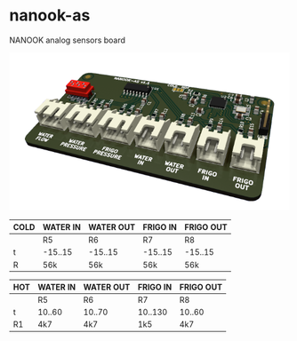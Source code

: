 # nanook-as
NANOOK analog sensors board

 ![nanook-as with ESP32C3](board/render.png)

|COLD        |WATER IN |WATER OUT|FRIGO IN|FRIGO OUT|
|------------|---------|---------|--------|---------|
|            |   R5    |   R6    |   R7   |   R8    |
| t          |-15..15  |-15..15  |-15..15 |-15..15  |
| R          |56k      |56k      |56k     |56k      |


|HOT         |WATER IN |WATER OUT|FRIGO IN|FRIGO OUT|
|------------|---------|---------|--------|---------|
|            |   R5    |   R6    |   R7   |   R8    |
| t          |10..60   |10..70   |10..130 |10..60   |
| R1         |4k7      |4k7      |1k5     |4k7      |
